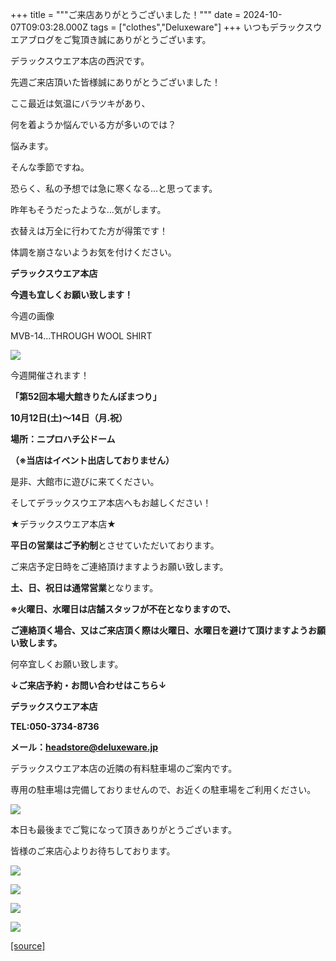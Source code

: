 +++
title = """ご来店ありがとうございました！"""
date = 2024-10-07T09:03:28.000Z
tags = ["clothes","Deluxeware"]
+++
いつもデラックスウエアブログをご覧頂き誠にありがとうございます。

デラックスウエア本店の西沢です。

先週ご来店頂いた皆様誠にありがとうございました！

ここ最近は気温にバラツキがあり、

何を着ようか悩んでいる方が多いのでは？

悩みます。

そんな季節ですね。

恐らく、私の予想では急に寒くなる...と思ってます。

昨年もそうだったような...気がします。

衣替えは万全に行わてた方が得策です！

体調を崩さないようお気を付けください。

**デラックスウエア本店**

**今週も宜しくお願い致します！**

今週の画像

MVB-14...THROUGH WOOL SHIRT

[![](https://stat.ameba.jp/user_images/20241007/17/deluxeware/11/71/j/o1172156415495193611.jpg)](https://stat.ameba.jp/user_images/20241007/17/deluxeware/11/71/j/o1172156415495193611.jpg)

今週開催されます！

**「第52回本場大館きりたんぽまつり」**

**10月12日(土)～14日（月.祝）**

**場所：ニプロハチ公ドーム**

**（※当店はイベント出店しておりません）**

是非、大館市に遊びに来てください。

そしてデラックスウエア本店へもお越しください！

★デラックスウエア本店★

**平日の営業はご予約制**とさせていただいております。

ご来店予定日時をご連絡頂けますようお願い致します。

**土、日、祝日は通常営業**となります。

**※火曜日、水曜日は店舗スタッフが不在となりますので、**

**ご連絡頂く場合、又はご来店頂く際は火曜日、水曜日を避けて頂けますようお願い致します。**

何卒宜しくお願い致します。

**↓ご来店予約・お問い合わせはこちら↓**

**デラックスウエア本店**

**TEL:050-3734-8736**

**メール：headstore@deluxeware.jp**

デラックスウエア本店の近隣の有料駐車場のご案内です。

専用の駐車場は完備しておりませんので、お近くの駐車場をご利用ください。

[![](https://stat.ameba.jp/user_images/20231002/16/deluxeware/6e/11/j/o0800080015345677212.jpg?caw=800)](https://ameblo.jp/deluxeware/image-12823266760-15345677212.html)

本日も最後までご覧になって頂きありがとうございます。

皆様のご来店心よりお待ちしております。

[![](https://stat.ameba.jp/user_images/20240614/12/deluxeware/fb/b4/j/o0800026015451324172.jpg?caw=800)](https://www.deluxeware.net/c/2024FWreserveall)

[![](https://stat.ameba.jp/user_images/20240315/15/deluxeware/04/7f/j/o0800026015413271803.jpg?caw=800)](https://www.instagram.com/deluxeware/?hl=ja)

[![](https://stat.ameba.jp/user_images/20220415/12/deluxeware/3b/ce/j/o0800026015103175481.jpg?caw=800)](https://www.deluxeware.net/f/headstore)

[![](https://stat.ameba.jp/user_images/20220415/12/deluxeware/d7/c6/j/o0800026015103175487.jpg?caw=800)](https://www.deluxeware.net/)

[[source]](https://ameblo.jp/deluxeware/entry-12870379714.html)
